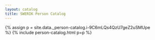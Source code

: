 ```yaml
---
layout: catalog
title: SWERIK Person Catalog
---
```

{% assign p = site.data._person-catalog.i-9C6mLQs4QzU7geZ2uSMUpe %}
{% include person-catalog.html p=p %}

